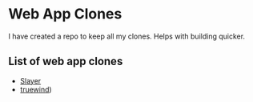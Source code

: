 # Web App Clones

I have created a repo to keep all my clones. Helps with building quicker. 

## List of web app clones

- [Slayer](https://www.slayerai.com/)
- [truewind](https://www.truewind.ai/))
